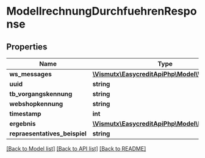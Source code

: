 # ModellrechnungDurchfuehrenResponse

## Properties
Name | Type | Description | Notes
------------ | ------------- | ------------- | -------------
**ws_messages** | [**\Vismutx\EasycreditApiPhp\Model\WsMessages**](WsMessages.md) |  | 
**uuid** | **string** |  | [optional] 
**tb_vorgangskennung** | **string** |  | [optional] 
**webshopkennung** | **string** |  | [optional] 
**timestamp** | **int** |  | [optional] 
**ergebnis** | [**\Vismutx\EasycreditApiPhp\Model\Ratenplan[]**](Ratenplan.md) |  | [optional] 
**repraesentatives_beispiel** | **string** |  | [optional] 

[[Back to Model list]](../README.md#documentation-for-models) [[Back to API list]](../README.md#documentation-for-api-endpoints) [[Back to README]](../README.md)


